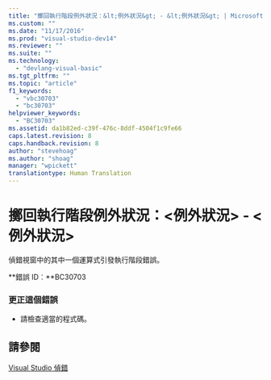 ```yaml
---
title: "擲回執行階段例外狀況：&lt;例外狀況&gt; - &lt;例外狀況&gt; | Microsoft Docs"
ms.custom: ""
ms.date: "11/17/2016"
ms.prod: "visual-studio-dev14"
ms.reviewer: ""
ms.suite: ""
ms.technology: 
  - "devlang-visual-basic"
ms.tgt_pltfrm: ""
ms.topic: "article"
f1_keywords: 
  - "vbc30703"
  - "bc30703"
helpviewer_keywords: 
  - "BC30703"
ms.assetid: da1b82ed-c39f-476c-8ddf-4504f1c9fe66
caps.latest.revision: 8
caps.handback.revision: 8
author: "stevehoag"
ms.author: "shoag"
manager: "wpickett"
translationtype: Human Translation
---
```

# 擲回執行階段例外狀況：&lt;例外狀況&gt; - &lt;例外狀況&gt;
偵錯視窗中的其中一個運算式引發執行階段錯誤。  
  
 **錯誤 ID︰**BC30703  
  
### 更正這個錯誤  
  
-   請檢查適當的程式碼。  
  
## 請參閱  
 [Visual Studio 偵錯](/visual-studio/debugger/debugging-in-visual-studio)